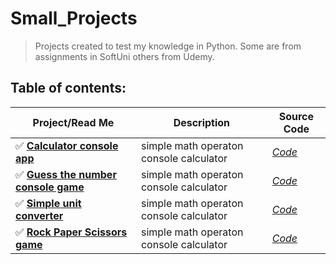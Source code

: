 # **Small_Projects**
> Projects created to test my knowledge in Python.
> Some are from assignments in SoftUni others from Udemy.
## Table of contents:
| Project/Read Me | Description | Source Code|
| --- | --- | --- |
| :white_check_mark: [**Calculator console app**](https://github.com/DelyanNikolov/Small_Projects/blob/main/Calculator_Console_App/ReadMe.md) | simple math operaton console calculator |[*Code*](https://github.com/DelyanNikolov/Small_Projects/blob/main/Calculator_Console_App/calculator.py)| |
| :white_check_mark: [**Guess the number console game**](https://github.com/DelyanNikolov/Small_Projects/blob/main/Guess_The_Number_Console_Game/readme.md) | simple math operaton console calculator |[*Code*](https://github.com/DelyanNikolov/Small_Projects/blob/main/Guess_The_Number_Console_Game/Guess_the_Number.py)| |
| :white_check_mark: [**Simple unit converter**](https://github.com/DelyanNikolov/Small_Projects/blob/main/Length_Converter/ReadMe.md) | simple math operaton console calculator |[*Code*](https://github.com/DelyanNikolov/Small_Projects/blob/main/Length_Converter/converter.py)| |
| :white_check_mark: [**Rock Paper Scissors game**](https://github.com/DelyanNikolov/Small_Projects/blob/main/Rock_Paper_Scissors_Game/ReadMe.md) | simple math operaton console calculator |[*Code*](https://github.com/DelyanNikolov/Small_Projects/blob/main/Rock_Paper_Scissors_Game/rock_paper_scissors.py)| |

